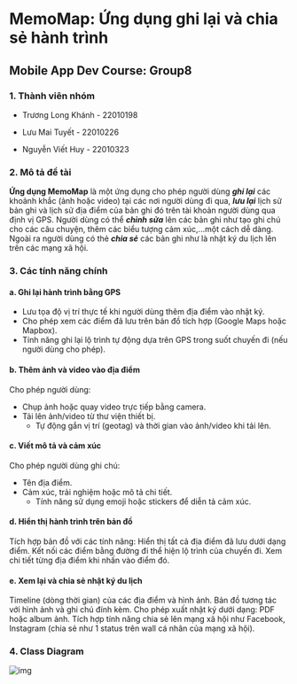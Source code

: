 # MemoMap: Ứng dụng ghi lại và chia sẻ hành trình

## Mobile App Dev Course: Group8

### 1. Thành viên nhóm

- Trương Long Khánh - 22010198

- Lưu Mai Tuyết - 22010226

- Nguyễn Viết Huy - 22010323

### 2. Mô tả đề tài

**Ứng dụng MemoMap** là một ứng dụng cho phép người dùng ***ghi lại*** các khoảnh khắc (ảnh hoặc video) tại các nơi người dùng đi qua, ***lưu lại*** lịch sử bản ghi và lịch sử địa điểm của bản ghi đó trên tài khoản người dùng qua định vị GPS. Người dùng có thể ***chỉnh sửa*** lên các bản ghi như tạo ghi chú cho các câu chuyện, thêm các biểu tượng cảm xúc,...một cách dễ dàng. Ngoài ra người dùng có thẻ ***chia sẻ*** các bản ghi như là nhật ký du lịch lên trên các mạng xã hội.

### 3. Các tính năng chính

#### a. Ghi lại hành trình bằng GPS

- Lưu tọa độ vị trí thực tế khi người dùng thêm địa điểm vào nhật ký.
- Cho phép xem các điểm đã lưu trên bản đồ tích hợp (Google Maps hoặc Mapbox).
- Tính năng ghi lại lộ trình tự động dựa trên GPS trong suốt chuyến đi (nếu người dùng cho phép).
  
#### b. Thêm ảnh và video vào địa điểm

Cho phép người dùng:
-	Chụp ảnh hoặc quay video trực tiếp bằng camera.
-	Tải lên ảnh/video từ thư viện thiết bị.
     -    Tự động gắn vị trí (geotag) và thời gian vào ảnh/video khi tải lên.
       
#### c. Viết mô tả và cảm xúc

Cho phép người dùng ghi chú:
-	Tên địa điểm.
-	Cảm xúc, trải nghiệm hoặc mô tả chi tiết.
     -    Tính năng sử dụng emoji hoặc stickers để diễn tả cảm xúc.
       
#### d. Hiển thị hành trình trên bản đồ

Tích hợp bản đồ với các tính năng:
Hiển thị tất cả địa điểm đã lưu dưới dạng điểm.
Kết nối các điểm bằng đường đi thể hiện lộ trình của chuyến đi.
Xem chi tiết từng địa điểm khi nhấn vào điểm đó.

#### e. Xem lại và chia sẻ nhật ký du lịch

Timeline (dòng thời gian) của các địa điểm và hình ảnh.
Bản đồ tương tác với hình ảnh và ghi chú đính kèm.
Cho phép xuất nhật ký dưới dạng:
PDF hoặc album ảnh.
Tích hợp tính năng chia sẻ lên mạng xã hội như Facebook, Instagram (chia sẻ như 1 status trên wall cá nhân của mạng xã hội).

### 4. Class Diagram

![img](https://i.imgur.com/5awhTTy.png)
